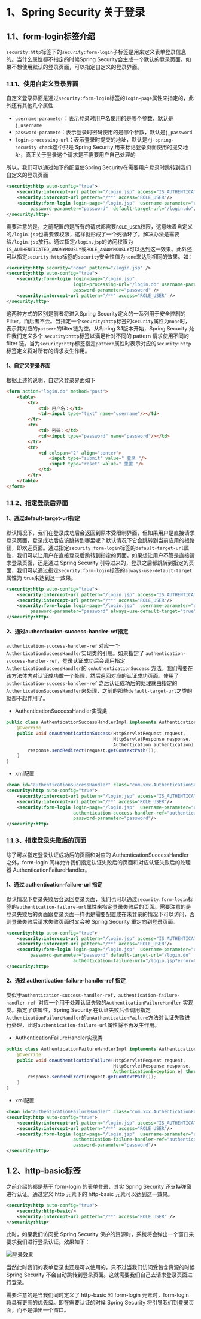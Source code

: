 # 1、Spring Security 关于登录

## 1.1、form-login标签介绍

`security:http`标签下的`security:form-login`子标签是用来定义表单登录信息的。当什么属性都不指定的时候Spring Security会生成一个默认的登录页面。如果不想使用默认的登录页面，可以指定自定义的登录界面。

### 1.1.1、使用自定义登录界面

自定义登录界面是通过``security:form-login``标签的`login-page`属性来指定的，此外还有其他几个属性

- `username-parameter`：表示登录时用户名使用的是哪个参数，默认是 `j_username`
- `password-paramete`：表示登录时密码使用的是哪个参数，默认是`j_password`
- `login-processing-url`：表示登录时提交的地址，默认是`/j-spring-security-check`这个只是 Spring Security 用来标记登录页面使用的提交地址，真正关于登录这个请求是不需要用户自己处理的

所以，我们可以通过如下的配置使Spring Security在需要用户登录时跳转到我们自定义的登录页面

```xml
<security:http auto-config="true">
    <security:intercept-url pattern="/login.jsp" access="IS_AUTHENTICATED_ANONYMOUSLY"/>
    <security:intercept-url pattern="/**" access="ROLE_USER"/>
    <security:form-login login-page="/login.jsp"  username-parameter="username"
         password-parameter="password"  default-target-url="/login.do"/>
</security:http>
```

需要注意的是，之前配置的是所有的请求都需要`ROLE_USER`权限，这意味着自定义的`/login.jsp`也需要该权限，这样就形成了一个死循环了。解决办法是需要给`/login.jsp`放行。通过指定`/login.jsp`的访问权限为`IS_AUTHENTICATED_ANONYMOUSLY`或`ROLE_ANNOYMOUSLY`可以达到这一效果。此外还可以指定`security:http`标签的`security`安全性值为`none`来达到相同的效果。如：

```xml
<security:http security="none" pattern="/login.jsp" />
<security:http auto-config="true">
    <security:form-login login-page="/login.jsp"
                         login-processing-url="/login.do" username-parameter="username"
                         password-parameter="password" />
    <security:intercept-url pattern="/**" access="ROLE_USER" />
</security:http>
```

这两种方式的区别是前者将进入Spring Security定义的一系列用于安全控制的Filter，而后者不会。当指定一个`security:http`标签的`security`属性为`none`时，表示其对应的`pattern`的filter链为空。从Spring 3.1版本开始，Spring Security 允许我们定义多个 `security:http`标签以满足针对不同的 pattern 请求使用不同的 filter 链。当为`security:http`标签指定`pattern`属性时表示对应的`security:http`标签定义将对所有的请求发生作用。

#### 1、自定义登录界面

根据上述的说明，自定义登录界面如下

```html
<form action="login.do" method="post">
    <table>
        <tr>
            <td> 用户名：</td>
            <td><input type="text" name="username"/></td>
        </tr>
        <tr>
            <td> 密码：</td>
            <td><input type="password" name="password"/></td>
        </tr>
        <tr>
            <td colspan="2" align="center">
                <input type="submit" value=" 登录 "/>
                <input type="reset" value=" 重置 "/>
            </td>
        </tr>
    </table>
</form>
```

### 1.1.2、指定登录后界面

#### 1、通过default-target-url指定

默认情况下，我们在登录成功后会返回到原本受限制界面，但如果用户是直接请求登录页面，登录成功后应该跳转到哪里呢？默认情况下它会跳转到当前应用的根路径，即欢迎页面。通过指定`security:form-login`标签的`default-target-url`属性，我们可以让用户在直接登录后跳转到指定的页面。如果想让用户不管是直接请求登录页面，还是通过 Spring Security 引导过来的，登录之后都跳转到指定的页面，我们可以通过指定`security:form-login`标签的`always-use-default-target`属性为 `true`来达到这一效果。

```xml
<security:http auto-config="true">
    <security:intercept-url pattern="/login.jsp" access="IS_AUTHENTICATED_ANONYMOUSLY"/>
    <security:intercept-url pattern="/**" access="ROLE_USER"/>
    <security:form-login login-page="/login.jsp"  username-parameter="username"
         password-parameter="password" always-use-default-target="true"/>
</security:http>
```

#### 2、通过authentication-success-handler-ref指定

`authentication-success-handler-ref` 对应一个 `AuthenticationSuccessHandler`实现类的引用。如果指定了 `authentication-success-handler-ref`，登录认证成功后会调用指定`AuthenticationSuccessHandler`的 `onAuthenticationSuccess` 方法。我们需要在该方法体内对认证成功做一个处理，然后返回对应的认证成功页面。使用了 `authentication-success-handler-ref` 之后认证成功后的处理就由指定的`AuthenticationSuccessHandler`来处理，之前的那些`default-target-url`之类的就都不起作用了。

- AuthenticationSuccessHandler实现类

```java
public class AuthenticationSuccessHandlerImpl implements AuthenticationSuccessHandler {
    @Override
    public void onAuthenticationSuccess(HttpServletRequest request,
                                        HttpServletResponse response,
                                        Authentication authentication) throws IOException, ServletException {
        response.sendRedirect(request.getContextPath());
    }
}
```

- xml配置

```xml
<bean id="authenticationSuccessHandler" class="com.xxx.AuthenticationSuccessHandlerImpl"/>
<security:http auto-config="true">
    <security:intercept-url pattern="/login.jsp" access="IS_AUTHENTICATED_ANONYMOUSLY"/>
    <security:intercept-url pattern="/**" access="ROLE_USER"/>
    <security:form-login login-page="/login.jsp"  username-parameter="username"
                         authentication-success-handler-ref="authenticationSuccessHandler"
                         password-parameter="password"/>
</security:http>
```

### 1.1.3、指定登录失败后的页面

除了可以指定登录认证成功后的页面和对应的 AuthenticationSuccessHandler 之外，form-login 同样允许我们指定认证失败后的页面和对应认证失败后的处理器 AuthenticationFailureHandler。

#### 1、通过 authentication-failure-url 指定

默认情况下登录失败后会返回登录页面，我们也可以通过`security:form-login`标签的`authentication-failure-url`属性来指定登录失败后的页面。需要注意的是登录失败后的页面跟登录页面一样也是需要配置成在未登录的情况下可以访问，否则登录失败后请求失败页面时又会被 Spring Security 重定向到登录页面。

```xml
<security:http auto-config="true">
    <security:intercept-url pattern="/login.jsp" access="IS_AUTHENTICATED_ANONYMOUSLY"/>
    <security:intercept-url pattern="/**" access="ROLE_USER"/>
    <security:form-login login-page="/login.jsp"  username-parameter="username"
         password-parameter="password" default-target-url="/login.do"
                         authentication-failure-url="/login.jsp?error=true"/>
</security:http>
```

#### 2、通过 authentication-failure-handler-ref 指定

类似于`authentication-success-handler-ref`，`authentication-failure-handler-ref `对应一个用于处理认证失败的`AuthenticationFailureHandler` 实现类。指定了该属性，Spring Security 在认证失败后会调用指定 `AuthenticationFailureHandler`的`onAuthenticationFailure`方法对认证失败进行处理，此时`authentication-failure-url`属性将不再发生作用。

- AuthenticationFailureHandler实现类

```java
public class AuthenticationFailureHandlerImpl implements AuthenticationFailureHandler {
    @Override
    public void onAuthenticationFailure(HttpServletRequest request, 
                                        HttpServletResponse response, 
                                        AuthenticationException e) throws IOException, ServletException {
        response.sendRedirect(request.getContextPath());
    }
}
```

- xml配置

```xml
<bean id="authenticationFailureHandler" class="com.xxx.AuthenticationFailureHandlerImpl"/>
<security:http auto-config="true">
    <security:intercept-url pattern="/login.jsp" access="IS_AUTHENTICATED_ANONYMOUSLY"/>
    <security:intercept-url pattern="/**" access="ROLE_USER"/>
    <security:form-login login-page="/login.jsp"  username-parameter="username"
                         authentication-failure-handler-ref="authenticationFailureHandler"
                         password-parameter="password"/>
</security:http>
```

## 1.2、http-basic标签

之前介绍的都是基于 form-login 的表单登录，其实 Spring Security 还支持弹窗进行认证。通过定义 http 元素下的 http-basic 元素可以达到这一效果。

```xml
<security:http auto-config="true">
    <security:http-basic/>
    <security:intercept-url pattern="/**" access="ROLE_USER" />
</security:http>
```

此时，如果我们访问受 Spring Security 保护的资源时，系统将会弹出一个窗口来要求我们进行登录认证。效果如下：

![登录效果](02-Spring%20Security%20%E7%99%BB%E5%BD%95/image-20200608155505367.png)

当然此时我们的表单登录也还是可以使用的，只不过当我们访问受包含资源的时候 Spring Security 不会自动跳转到登录页面。这就需要我们自己去请求登录页面进行登录。

需要注意的是当我们同时定义了 http-basic 和 form-login 元素时，form-login 将具有更高的优先级。即在需要认证的时候 Spring Security 将引导我们到登录页面，而不是弹出一个窗口。